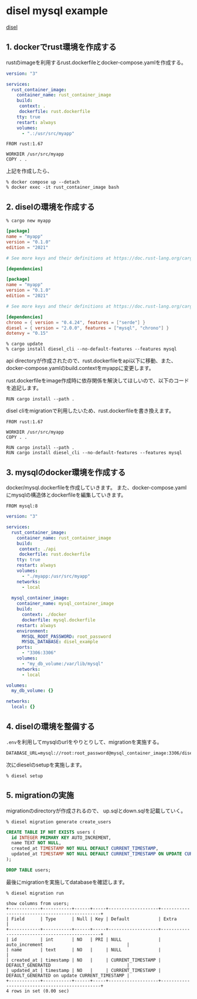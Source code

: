 # disel mysql example

[disel](https://github.com/diesel-rs/diesel/tree/master)

## 1. dockerでrust環境を作成する

rustのimageを利用するrust.dockerfileとdocker-compose.yamlを作成する。

```docker-compose.yaml
version: "3"

services:
  rust_container_image:
    container_name: rust_container_image
    build:
     context: .
     dockerfile: rust.dockerfile
    tty: true
    restart: always
    volumes:
      - ".:/usr/src/myapp"
```

```rust.dockerfile
FROM rust:1.67

WORKDIR /usr/src/myapp
COPY . .
```

上記を作成したら、

```terminal
% docker compose up --detach
% docker exec -it rust_container_image bash
```

## 2. diselの環境を作成する

```terminal
% cargo new myapp
```

```(before)Cargo.toml
[package]
name = "myapp"
version = "0.1.0"
edition = "2021"

# See more keys and their definitions at https://doc.rust-lang.org/cargo/reference/manifest.html

[dependencies]
```

```(after)Cargo.toml
[package]
name = "myapp"
version = "0.1.0"
edition = "2021"

# See more keys and their definitions at https://doc.rust-lang.org/cargo/reference/manifest.html

[dependencies]
chrono = { version = "0.4.24", features = ["serde"] }
diesel = { version = "2.0.0", features = ["mysql", "chrono"] }
dotenvy = "0.15"
```

```terminal
% cargo update
% cargo install diesel_cli --no-default-features --features mysql
```

api directoryが作成されたので、rust.dockerfileをapi以下に移動、また、docker-compose.yamlのbuild.contextをmyappに変更します。

rust.dockerfileをimage作成時に依存関係を解決してほしいので、以下のコードを追記します。

```myapp/
RUN cargo install --path .
```

disel cliをmigrationで利用したいため、rust.dockerfileを書き換えます。

```rust.dockerfile
FROM rust:1.67

WORKDIR /usr/src/myapp
COPY . .

RUN cargo install --path .
RUN cargo install diesel_cli --no-default-features --features mysql
```

## 3. mysqlのdocker環境を作成する

docker/mysql.dockerfileを作成していきます。
また、docker-compose.yamlにmysqlの構造体とdockerfileを編集していきます。

```docker/mysql.dockerfile
FROM mysql:8
```

```docker-compose.yaml
version: "3"

services:
  rust_container_image:
    container_name: rust_container_image
    build:
     context: ./api
     dockerfile: rust.dockerfile
    tty: true
    restart: always
    volumes:
      - "./myapp:/usr/src/myapp"
    networks:
      - local
      
  mysql_container_image:
    container_name: mysql_container_image
    build:
      context: ./docker
      dockerfile: mysql.dockerfile
    restart: always
    environment:
      MYSQL_ROOT_PASSWORD: root_password
      MYSQL_DATABASE: disel_example
    ports:
      - "3306:3306"
    volumes:
      - "my_db_volume:/var/lib/mysql"
    networks:
      - local

volumes:
  my_db_volume: {}

networks:
  local: {}
```

## 4. diselの環境を整備する

`.env`を利用してmysqlのurlをやりとりして、migrationを実施する。

```.env
DATABASE_URL=mysql://root:root_password@mysql_container_image:3306/disel_example
```

次にdieselのsetupを実施します。

```terminal
% diesel setup
```

## 5. migrationの実施

migrationのdirectoryが作成されるので、
up.sqlとdown.sqlを記載していく。

```terminal
% diesel migration generate create_users
```

```migrations/XXX_create_users/up.sql
CREATE TABLE IF NOT EXISTS users (
  id INTEGER PRIMARY KEY AUTO_INCREMENT,
  name TEXT NOT NULL,
  created_at TIMESTAMP NOT NULL DEFAULT CURRENT_TIMESTAMP,
  updated_at TIMESTAMP NOT NULL DEFAULT CURRENT_TIMESTAMP ON UPDATE CURRENT_TIMESTAMP
);
```

```migrations/XXX_create_users/down.sql
DROP TABLE users;
```

最後にmigrationを実施してdatabaseを確認します。

```terminal
% diesel migration run
```

```terminal
show columns from users;
+------------+-----------+------+-----+-------------------+-----------------------------------------------+
| Field      | Type      | Null | Key | Default           | Extra                                         |
+------------+-----------+------+-----+-------------------+-----------------------------------------------+
| id         | int       | NO   | PRI | NULL              | auto_increment                                |
| name       | text      | NO   |     | NULL              |                                               |
| created_at | timestamp | NO   |     | CURRENT_TIMESTAMP | DEFAULT_GENERATED                             |
| updated_at | timestamp | NO   |     | CURRENT_TIMESTAMP | DEFAULT_GENERATED on update CURRENT_TIMESTAMP |
+------------+-----------+------+-----+-------------------+-----------------------------------------------+
4 rows in set (0.00 sec)
```
